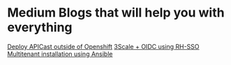 # Medium Blogs that will help you with everything

[Deploy APICast outside of Openshift](https://medium.com/@tamber/3scale-mini-guide-deploy-apicast-outside-of-openshift-77bd2bb4283c)
[3Scale + OIDC using RH-SSO](https://medium.com/@tamber/api-management-security-series-3scale-oidc-using-rh-sso-demo-643feb1e1c0d)
[Multitenant installation using Ansible](https://medium.com/@tamber/api-management-security-series-3sacle-part-3-multitenant-installation-for-large-deployments-a6cce08c4baa)

